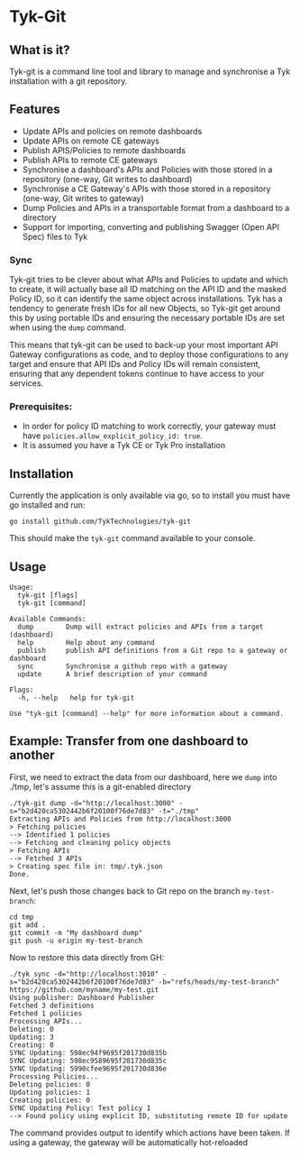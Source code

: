 # Tyk-Git

## What is it?

Tyk-git is a command line tool and library to manage and synchronise a Tyk installation with a git repository.

## Features

- Update APIs and policies on remote dashboards
- Update APIs on remote CE gateways
- Publish APIS/Policies to remote dashboards
- Publish APIs to remote CE gateways
- Synchronise a dashboard's APIs and Policies with those stored in a repository (one-way, Git writes to dashboard)
- Synchronise a CE Gateway's APIs with those stored in a repository (one-way, Git writes to gateway)
- Dump Policies and APIs in a transportable format from a dashboard to a directory
- Support for importing, converting and publishing Swagger (Open API Spec) files to Tyk

### Sync

Tyk-git tries to be clever about what APIs and Policies to update and which to create, it will actually base all
ID matching on the API ID and the masked Policy ID, so it can identify the same object across installations. Tyk has
a tendency to generate fresh IDs for all new Objects, so Tyk-git get around this by using portable IDs and ensuring
the necessary portable IDs are set when using the `dump` command.

This means that tyk-git can be used to back-up your most important API Gateway configurations as code, and to deploy
those configurations to any target and ensure that API IDs and Policy IDs will remain consistent, ensuring that any
dependent tokens continue to have access to your services.

### Prerequisites:

- In order for policy ID matching to work correctly, your gateway must have `policies.allow_explicit_policy_id: true`.
- It is assumed you have a Tyk CE or Tyk Pro installation

## Installation

Currently the application is only available via go, so to install you must have go installed and run:

```
go install github.com/TykTechnologies/tyk-git
```

This should make the `tyk-git` command available to your console.

## Usage

```
Usage:
  tyk-git [flags]
  tyk-git [command]

Available Commands:
  dump        Dump will extract policies and APIs from a target (dashboard)
  help        Help about any command
  publish     publish API definitions from a Git repo to a gateway or dashboard
  sync        Synchronise a github repo with a gateway
  update      A brief description of your command

Flags:
  -h, --help   help for tyk-git

Use "tyk-git [command] --help" for more information about a command.
```

## Example: Transfer from one dashboard to another

First, we need to extract the data from our dashboard, here we `dump` into ./tmp, let's assume this is a git-enabled
directory

```
./tyk-git dump -d="http://localhost:3000" -s="b2d420ca5302442b6f20100f76de7d83" -t="./tmp"
Extracting APIs and Policies from http://localhost:3000
> Fetching policies
--> Identified 1 policies
--> Fetching and cleaning policy objects
> Fetching APIs
--> Fetched 3 APIs
> Creating spec file in: tmp/.tyk.json
Done.
```

Next, let's push those changes back to Git repo on the branch `my-test-branch`:

```
cd tmp
git add .
git commit -m "My dashboard dump"
git push -u origin my-test-branch
```

Now to restore this data directly from GH:

```
./tyk sync -d="http://localhost:3010" -s="b2d420ca5302442b6f20100f76de7d83" -b="refs/heads/my-test-branch" https://github.com/myname/my-test.git
Using publisher: Dashboard Publisher
Fetched 3 definitions
Fetched 1 policies
Processing APIs...
Deleting: 0
Updating: 3
Creating: 0
SYNC Updating: 598ec94f9695f201730d835b
SYNC Updating: 598ec9589695f201730d835c
SYNC Updating: 5990cfee9695f201730d836e
Processing Policies...
Deleting policies: 0
Updating policies: 1
Creating policies: 0
SYNC Updating Policy: Test policy 1
--> Found policy using explicit ID, substituting remote ID for update
```

The command provides output to identify which actions have been taken. If using a gateway, the gateway will be
automatically hot-reloaded

